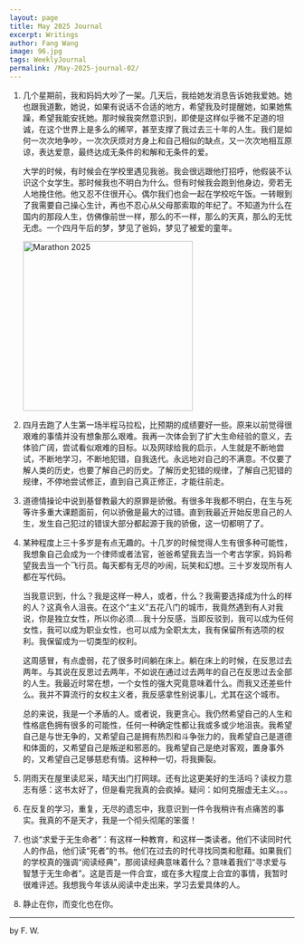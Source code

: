 ```yaml
---
layout: page
title: May 2025 Journal
excerpt: Writings
author: Fang Wang
image: 96.jpg
tags: WeeklyJournal
permalink: /May-2025-journal-02/
---
```


1. 几个星期前，我和妈妈大吵了一架。几天后，我给她发消息告诉她我爱她。她也跟我道歉，她说，如果有说话不合适的地方，希望我及时提醒她，如果她焦躁，希望我能安抚她。那时候我突然意识到，即使是这样似乎微不足道的坦诚，在这个世界上是多么的稀罕，甚至支撑了我过去三十年的人生。我们是如何一次次地争吵，一次次厌烦对方身上和自己相似的缺点，又一次次地相互原谅，表达爱意，最终达成无条件的和解和无条件的爱。

   大学的时候，有时候会在学校里遇见我爸。我会很远跟他打招呼，他假装不认识这个女学生。那时候我也不明白为什么。但有时候我会跑到他身边，旁若无人地挽住他。他又忍不住很开心。偶尔我们也会一起在学校吃午饭。一转眼到了我需要自己操心生计，再也不忍心从父母那索取的年纪了。不知道为什么在国内的那段人生，仿佛像前世一样，那么的不一样，那么的天真，那么的无忧无虑。一个四月午后的梦，梦见了爸妈，梦见了被爱的童年。

   <img src="{{ site.baseurl }}/img/Marathon_2025.jpg" alt="Marathon 2025" width="300"/>

2. 四月去跑了人生第一场半程马拉松，比预期的成绩要好一些。原来以前觉得很艰难的事情并没有想象那么艰难。我再一次体会到了扩大生命经验的意义，去体验广阔，尝试看似艰难的目标。以及网球给我的启示，人生就是不断地尝试，不断地学习，不断地犯错，自我迭代。永远地对自己的不满意。不仅要了解人类的历史，也要了解自己的历史。了解历史犯错的规律，了解自己犯错的规律，不停地尝试修正，直到自己真正修正，才能往前走。

3. 道德情操论中说到基督教最大的原罪是骄傲。有很多年我都不明白，在生与死等许多重大课题面前，何以骄傲是最大的过错。直到我最近开始反思自己的人生，发生自己犯过的错误大部分都起源于我的骄傲，这一切都明了了。

4. 某种程度上三十多岁是有点无趣的。十几岁的时候觉得人生有很多种可能性，我想象自己会成为一个律师或者法官，爸爸希望我去当一个考古学家，妈妈希望我去当一个飞行员。每天都有无尽的吵闹，玩笑和幻想。三十岁发现所有人都在写代码。

   当我意识到，什么？我是这样一种人，或者，什么？我需要选择成为什么的样的人？这真令人沮丧。在这个“主义”五花八门的城市，我竟然遇到有人对我说，你是独立女性，所以你必须….我十分反感，当即反驳到，我可以成为任何女性，我可以成为职业女性，也可以成为全职太太，我有保留所有选项的权利。我保留成为一切类型的权利。

   这周感冒，有点虚弱，花了很多时间躺在床上。躺在床上的时候，在反思过去两年。与其说在反思过去两年，不如说在通过过去两年的自己在反思过去全部的人生。我最近时常在想，一个女性的强大究竟意味着什么。而我又还差些什么。我并不算流行的女权主义者，我反感拿性别说事儿，尤其在这个城市。

   总的来说，我是一个矛盾的人。或者说，我更贪心。我仍然希望自己的人生和性格底色拥有很多的可能性，任何一种确定性都让我或多或少地沮丧。我希望自己是与世无争的，又希望自己是拥有热烈和斗争张力的，我希望自己是道德和体面的，又希望自己是叛逆和邪恶的。我希望自己是绝对客观，置身事外的，又希望自己足够慈悲有情。这种种一切，将我撕裂。

5. 阴雨天在屋里读尼采，晴天出门打网球。还有比这更美好的生活吗？读权力意志有感：这书太好了，但是看完我真的会疯掉。疑问：如何克服虚无主义。。。

6. 在反复的学习，重复，无尽的遗忘中，我意识到一件令我稍许有点痛苦的事实。我真的不是天才，我是一个彻头彻尾的笨蛋！

7. 也谈“求爱于无生命者”：有这样一种教育，和这样一类读者。他们不读同时代人的作品，他们读“死者”的书。他们在过去的时代寻找同类和慰藉。如果我们的学校真的强调“阅读经典”，那阅读经典意味着什么？意味着我们“寻求爱与智慧于无生命者”。这是否是一件合宜，或在多大程度上合宜的事情，我暂时很难评述。我想我今年该从阅读中走出来，学习去爱具体的人。

8. 静止在你，而变化也在你。

****

 by F. W. 
